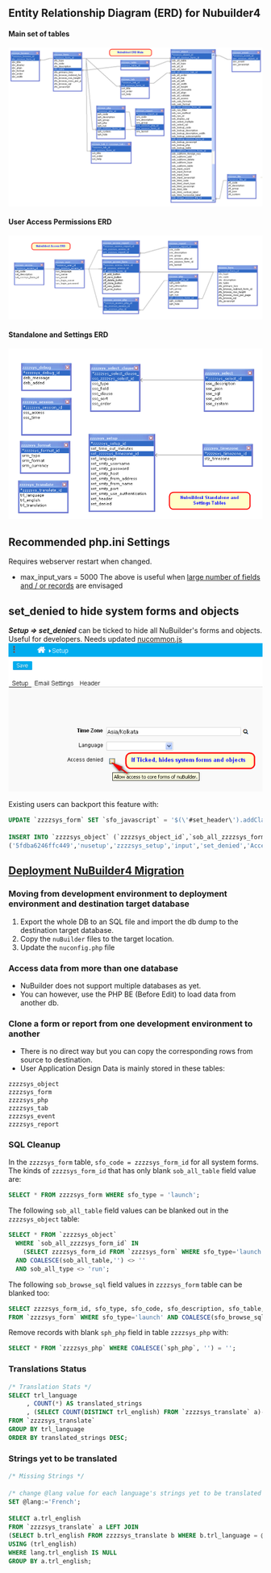 ## Entity Relationship Diagram (ERD) for Nubuilder4

#### Main set of tables
![Main ERD](./images/nub4_Main_ERD.png)

#### User Access Permissions ERD
![Access ERD](./images/nub4_Access_ERD.png)

#### Standalone and Settings ERD
![Settings ERD](./images/Nubuilder4_Settings_ERD.png)

## Recommended php.ini Settings
Requires webserver restart when changed.
* max_input_vars = 5000
The above is useful when [large number of fields and / or records](https://forums.nubuilder.com/viewtopic.php?f=19&t=10018&p=19549&hilit=increment#p19566) are envisaged

## set_denied to hide system forms and objects
***Setup => set_denied*** can be ticked to hide all NuBuilder's forms and objects. Useful for developers. Needs updated [nucommon.js](https://github.com/apmuthu/nubuilder4/commit/50deab677e2268cc0a970300297f5211a2a1fab9#diff-3be85bba7d935c8a483a53d3409983f33c617c6249f3983239015abb6dc73719)
![set_denied Setting](./images/set_denied_screenshot.png)

Existing users can backport this feature with:
```sql
UPDATE `zzzzsys_form` SET `sfo_javascript` = '$(\'#set_header\').addClass(\'html\');\n  \n$(\'.html\').dblclick(function() {\n	nuOpenAce(\'HTML\', this.id);\n});\n\nnuHide(\'nuDeleteButton\');\nnuHide(\'nuCloneButton\');\n\nnuSetToolTip(\'set_denied\',\'Allow access to core forms of nuBuilder.\', true);\n' WHERE `zzzzsys_form_id` = 'nusetup';

INSERT INTO `zzzzsys_object` (`zzzzsys_object_id`,`sob_all_zzzzsys_form_id`,`sob_all_table`,`sob_all_type`,`sob_all_id`,`sob_all_label`,`sob_all_zzzzsys_tab_id`,`sob_all_order`,`sob_all_top`,`sob_all_left`,`sob_all_width`,`sob_all_height`,`sob_all_cloneable`,`sob_all_align`,`sob_all_validate`,`sob_all_access`,`sob_calc_formula`,`sob_calc_format`,`sob_run_zzzzsys_form_id`,`sob_run_filter`,`sob_run_method`,`sob_run_id`,`sob_display_sql`,`sob_select_multiple`,`sob_select_sql`,`sob_lookup_code`,`sob_lookup_description`,`sob_lookup_description_width`,`sob_lookup_autocomplete`,`sob_lookup_zzzzsys_form_id`,`sob_lookup_javascript`,`sob_lookup_php`,`sob_lookup_table`,`sob_subform_zzzzsys_form_id`,`sob_subform_foreign_key`,`sob_subform_add`,`sob_subform_delete`,`sob_subform_type`,`sob_subform_table`,`sob_input_count`,`sob_input_format`,`sob_input_type`,`sob_input_javascript`,`sob_html_code`,`sob_html_chart_type`,`sob_html_javascript`,`sob_html_title`,`sob_html_vertical_label`,`sob_html_horizontal_label`,`sob_image_zzzzsys_file_id`) VALUES
('5fdba6246ffc449','nusetup','zzzzsys_setup','input','set_denied','Access denied','nu5bad6cb36d97acd',40,157,217,20,18,'1','left','0','0','','','','','','','','','','stz_timezone','stz_timezone','0',NULL,'nutimezone','',NULL,'zzzzsys_timezone','','','','','','',0,'','checkbox','','','','','','','','');

```

## [Deployment NuBuilder4 Migration](https://forums.nubuilder.com/viewtopic.php?f=19&t=10120#p19867)

### Moving from development environment to deployment environment and destination target database
1. Export the whole DB to an SQL file and import the db dump to the destination target database.
1. Copy the `nuBuilder` files to the target location.
1. Update the `nuconfig.php` file

### Access data from more than one database
* NuBuilder does not support multiple databases as yet.
* You can however, use the PHP BE (Before Edit) to load data from another db.

### Clone a form or report from one development environment to another
* There is no direct way but you can copy the corresponding rows from source to destination.
* User Application Design Data is mainly stored in these tables:
````
zzzzsys_object
zzzzsys_form
zzzzsys_php
zzzzsys_tab
zzzzsys_event
zzzzsys_report
````

### SQL Cleanup
In the `zzzzsys_form` table, `sfo_code = zzzzsys_form_id` for all system forms.
The kinds of `zzzzsys_form_id` that has only blank `sob_all_table` field value are:
```sql
SELECT * FROM zzzzsys_form WHERE sfo_type = 'launch';
```

The following `sob_all_table` field values can be blanked out in the `zzzzsys_object` table:
```sql
SELECT * FROM `zzzzsys_object` 
  WHERE `sob_all_zzzzsys_form_id` IN 
    (SELECT zzzzsys_form_id FROM `zzzzsys_form` WHERE sfo_type='launch')
  AND COALESCE(sob_all_table,'') <> ''
  AND sob_all_type <> 'run';
```

The following `sob_browse_sql` field values in `zzzzsys_form` table can be blanked too:
```sql
SELECT zzzzsys_form_id, sfo_type, sfo_code, sfo_description, sfo_table, sfo_browse_sql 
FROM `zzzzsys_form` WHERE sfo_type='launch' AND COALESCE(sfo_browse_sql, '') <> '';
```

Remove records with blank `sph_php` field in table `zzzzsys_php` with:
```sql
SELECT * FROM `zzzzsys_php` WHERE COALESCE(`sph_php`, '') = '';
```

### Translations Status
```sql
/* Translation Stats */
SELECT trl_language
     , COUNT(*) AS translated_strings
     , (SELECT COUNT(DISTINCT trl_english) FROM `zzzzsys_translate` a)-COUNT(*) AS ToTranslate
FROM `zzzzsys_translate`
GROUP BY trl_language
ORDER BY translated_strings DESC;
```

### Strings yet to be translated
```sql
/* Missing Strings */

/* change @lang value for each language's strings yet to be translated */
SET @lang:='French';

SELECT a.trl_english
FROM `zzzzsys_translate` a LEFT JOIN
(SELECT b.trl_english FROM zzzzsys_translate b WHERE b.trl_language = @lang) lang
USING (trl_english)
WHERE lang.trl_english IS NULL
GROUP BY a.trl_english;
```

